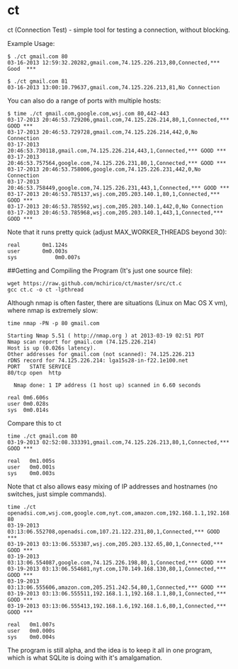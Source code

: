 ct
==

ct (Connection Test) - simple tool for testing a connection, without blocking.



 Example Usage:

    $ ./ct gmail.com 80
    03-16-2013 12:59:32.20282,gmail.com,74.125.226.213,80,Connected,***   Good  ***

    $ ./ct gmail.com 81
    03-16-2013 13:00:10.79637,gmail.com,74.125.226.213,81,No Connection

 You can also do a range of ports with multiple hosts:

    $ time ./ct gmail.com,google.com,wsj.com 80,442-443
    03-17-2013 20:46:53.729206,gmail.com,74.125.226.214,80,1,Connected,*** GOOD ***
    03-17-2013 20:46:53.729728,gmail.com,74.125.226.214,442,0,No Connection
    03-17-2013 20:46:53.730118,gmail.com,74.125.226.214,443,1,Connected,*** GOOD ***
    03-17-2013 20:46:53.757564,google.com,74.125.226.231,80,1,Connected,*** GOOD ***
    03-17-2013 20:46:53.758006,google.com,74.125.226.231,442,0,No Connection
    03-17-2013 20:46:53.758449,google.com,74.125.226.231,443,1,Connected,*** GOOD ***
    03-17-2013 20:46:53.785137,wsj.com,205.203.140.1,80,1,Connected,*** GOOD ***
    03-17-2013 20:46:53.785592,wsj.com,205.203.140.1,442,0,No Connection
    03-17-2013 20:46:53.785968,wsj.com,205.203.140.1,443,1,Connected,*** GOOD ***

 Note that it runs pretty quick (adjust MAX_WORKER_THREADS beyond 30):

    real	   0m1.124s
    user	   0m0.003s
    sys	           0m0.007s



##Getting and Compiling the Program (It's just one source file):

    wget https://raw.github.com/mchirico/ct/master/src/ct.c
    gcc ct.c -o ct -lpthread



 Although nmap is often faster, there are situations (Linux on Mac OS X vm),
 where nmap is extremely slow:
  
    time nmap -PN -p 80 gmail.com

    Starting Nmap 5.51 ( http://nmap.org ) at 2013-03-19 02:51 PDT
    Nmap scan report for gmail.com (74.125.226.214)
    Host is up (0.026s latency).
    Other addresses for gmail.com (not scanned): 74.125.226.213
    rDNS record for 74.125.226.214: lga15s28-in-f22.1e100.net
    PORT   STATE SERVICE
    80/tcp open  http

      Nmap done: 1 IP address (1 host up) scanned in 6.60 seconds

    real 0m6.606s
    user 0m0.028s
    sys  0m0.014s


 Compare this to ct

    time ./ct gmail.com 80
    03-19-2013 02:52:08.333391,gmail.com,74.125.226.213,80,1,Connected,*** GOOD ***

    real   0m1.005s
    user   0m0.001s
    sys	   0m0.003s


 Note that ct also allows easy mixing of IP addresses and hostnames (no switches, just 
 simple commands).

    time ./ct openadsi.com,wsj.com,google.com,nyt.com,amazon.com,192.168.1.1,192.168.1.6 80
    03-19-2013 03:13:06.552708,openadsi.com,107.21.122.231,80,1,Connected,*** GOOD ***
    03-19-2013 03:13:06.553387,wsj.com,205.203.132.65,80,1,Connected,*** GOOD ***
    03-19-2013 03:13:06.554087,google.com,74.125.226.198,80,1,Connected,*** GOOD ***
    03-19-2013 03:13:06.554681,nyt.com,170.149.168.130,80,1,Connected,*** GOOD ***
    03-19-2013 03:13:06.555606,amazon.com,205.251.242.54,80,1,Connected,*** GOOD ***
    03-19-2013 03:13:06.555511,192.168.1.1,192.168.1.1,80,1,Connected,*** GOOD ***
    03-19-2013 03:13:06.555413,192.168.1.6,192.168.1.6,80,1,Connected,*** GOOD ***

    real   0m1.007s
    user   0m0.000s
    sys	   0m0.004s


 The program is still alpha, and the idea is to keep it all in one program, which
 is what SQLite is doing with it's amalgamation.
